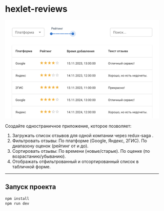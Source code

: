 # hexlet-reviews

![Screenshot](screenshots/reviews.png)


Создайте одностраничное приложение, которое позволяет:
1. Загружать список отзывов для одной компании через redux-saga .
2. Фильтровать отзывы:
   По платформе (Google, Яндекс, 2ГИС).
   По диапазону оценок (рейтинг от и до).
3. Сортировать отзывы:
   По времени (новые/старые).
   По оценке (по возрастанию/убыванию).
4. Отображать отфильтрованный и отсортированный список в табличной форме.
----

## Запуск проекта

```
npm install
npm run dev
```



